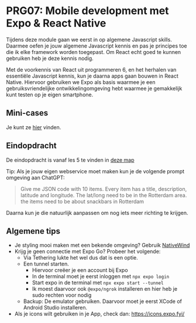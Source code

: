 # PRG07: Mobile development met Expo & React Native

Tijdens deze module gaan we eerst in op algemene Javascript skills. Daarmee
oefen je jouw algemene Javascript kennis en pas je principes toe die ik elke
framework worden toegepast. Om React echt goed te kunnen gebruiken heb je deze
kennis nodig.

Met de voorkennis van React uit programmeren 6, en het herhalen van essentiële
Javascript kennis, kun je daarna apps gaan bouwen in React Native. Hiervoor
gebruiken we Expo als basis waarmee je een gebruiksvriendelijke ontwikkelingomgeving
hebt waarmee je gemakkelijk kunt testen op je eigen smartphone.

## Mini-cases

Je kunt ze [hier](mini-cases) vinden.

## Eindopdracht

De eindopdracht is vanaf les 5 te vinden in [deze map](eindopdracht)

Tip: Als je jouw eigen webservice moet maken kun je de volgende prompt omgeving aan ChatGPT:

> Give me JSON code with 10 items. Every item has a title, description, latitude and longitude.
> The lat/long need to be in the Rotterdam area. the items need to be about snackbars in Rotterdam

Daarna kun je die natuurlijk aanpassen om nog iets meer richting te krijgen.

## Algemene tips

* Je styling mooi maken met een bekende omgeving? Gebruik [NativeWind](https://www.nativewind.dev)
* Krijg je geen connectie met Expo Go? Probeer het volgende:
    * Via Tethering lukte het wel dus dat is een optie.
    * Een tunnel starten.
        * Hiervoor creëer je een account bij Expo
        * In de terminal moet je eerst inloggen met `npx expo login`
        * Start expo in de terminal met `npx expo start --tunnel`
        * Ik moest daarvoor ook `@expo/ngrok` installeren en hier heb je sudo rechten voor nodig
    * Backup: De emulator gebruiken. Daarvoor moet je eerst XCode of Android Studio installeren.
* Als je icons wilt gebruiken in je App, check dan: https://icons.expo.fyi/
